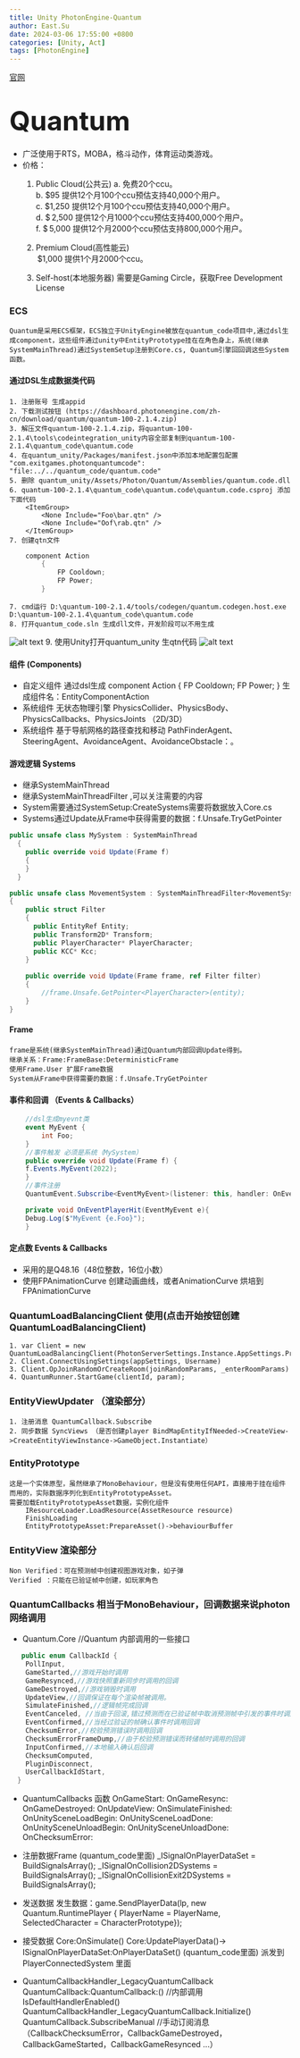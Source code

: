 ```yaml
---
title: Unity PhotonEngine-Quantum
author: East.Su
date: 2024-03-06 17:55:00 +0800
categories: [Unity, Act]
tags: [PhotonEngine]
---
```


 [官网](https://dashboard.photonengine.com/zh-cn)
 
# <font size=40>Quantum</font>
+ 广泛使用于RTS，MOBA，格斗动作，体育运动类游戏。
+ 价格：
  1. Public Cloud(公共云)
    a. 免费20个ccu。    
	b. $95 提供12个月100个ccu预估支持40,000个用户。   
	c. $1,250 提供12个月100个ccu预估支持40,000个用户。  
	d. $ 2,500 提供12个月1000个ccu预估支持400,000个用户。  
	f. $ 5,000 提供12个月2000个ccu预估支持800,000个用户。  

  2. Premium Cloud(高性能云)   
	  $1,000  提供1个月2000个ccu。
  3. Self-host(本地服务器)
	需要是Gaming Circle，获取Free Development License


### ECS
	Quantum是采用ECS框架，ECS独立于UnityEngine被放在quantum_code项目中,通过dsl生成component，这些组件通过unity中EntityPrototype挂在在角色身上，系统(继承SystemMainThread)通过SystemSetup注册到Core.cs, Quantum引擎回回调这些System函数。
#### 通过DSL生成数据类代码
	1. 注册账号 生成appid
	2. 下载测试按钮 (https://dashboard.photonengine.com/zh-cn/download/quantum/quantum-100-2.1.4.zip)
	3. 解压文件quantum-100-2.1.4.zip，将quantum-100-2.1.4\tools\codeintegration_unity内容全部复制到quantum-100-2.1.4\quantum_code\quantum.code
	4. 在quantum_unity/Packages/manifest.json中添加本地配置包配置 "com.exitgames.photonquantumcode": "file:../../quantum_code/quantum.code"
	5. 删除 quantum_unity/Assets/Photon/Quantum/Assemblies/quantum.code.dll
	6. quantum-100-2.1.4\quantum_code\quantum.code\quantum.code.csproj 添加下面代码
		<ItemGroup>
			<None Include="Foo\bar.qtn" />
			<None Include="Oof\rab.qtn" />
		</ItemGroup>
	7. 创建qtn文件
```c#
	component Action
		{
			FP Cooldown;
			FP Power;
		}
```
	7. cmd运行 D:\quantum-100-2.1.4/tools/codegen/quantum.codegen.host.exe D:\quantum-100-2.1.4\quantum_code\quantum.code 
	8. 打开quantum_code.sln 生成dll文件，开发阶段可以不用生成
![alt text](/assets/image-8.png)
	9. 使用Unity打开quantum_unity 生qtn代码
![alt text](/assets/image-6.png)

#### 组件 (Components)
+ 自定义组件 通过dsl生成
	component Action
	{
		FP Cooldown;
		FP Power;
	}
	生成组件名：EntityComponentAction
+ 系统组件 无状态物理引擎 PhysicsCollider、PhysicsBody、PhysicsCallbacks、PhysicsJoints （2D/3D） 
+ 系统组件 基于导航网格的路径查找和移动 PathFinderAgent、SteeringAgent、AvoidanceAgent、AvoidanceObstacle：。
 

#### 游戏逻辑 Systems 
+ 继承SystemMainThread
+ 继承SystemMainThreadFilter<T> ,可以关注需要的内容
+ System需要通过SystemSetup:CreateSystems需要将数据放入Core.cs   
+ Systems通过Update从Frame中获得需要的数据：f.Unsafe.TryGetPointer
  
```c#
public unsafe class MySystem : SystemMainThread
  {
    public override void Update(Frame f)
    {
    }
  }

public unsafe class MovementSystem : SystemMainThreadFilter<MovementSystem.Filter>
{
    public struct Filter
    {
      public EntityRef Entity;
      public Transform2D* Transform;
      public PlayerCharacter* PlayerCharacter;
      public KCC* Kcc;
    }
	
	public override void Update(Frame frame, ref Filter filter)
	{
		//frame.Unsafe.GetPointer<PlayerCharacter>(entity);
	}
}
```
#### Frame
	frame是系统(继承SystemMainThread)通过Quantum内部回调Update得到。
	继承关系：Frame:FrameBase:DeterministicFrame
	使用Frame.User 扩展Frame数据
	System从Frame中获得需要的数据：f.Unsafe.TryGetPointer

#### 事件和回调 （Events & Callbacks）
```c#
	//dsl生成myevnt类
	event MyEvent {
		int Foo;
	}
	//事件触发 必须是系统（MySystem）
	public override void Update(Frame f) {
	f.Events.MyEvent(2022);
	}
	//事件注册
	QuantumEvent.Subscribe<EventMyEvent>(listener: this, handler: OnEventPlayerHit);

	private void OnEventPlayerHit(EventMyEvent e){
	Debug.Log($"MyEvent {e.Foo}");
	}
```
#### 定点数 Events & Callbacks
+ 采用的是Q48.16（48位整数，16位小数）
+ 使用FPAnimationCurve 创建动画曲线，或者AnimationCurve 烘培到FPAnimationCurve

### QuantumLoadBalancingClient 使用(点击开始按钮创建QuantumLoadBalancingClient)
	1. var Client = new QuantumLoadBalancingClient(PhotonServerSettings.Instance.AppSettings.Protocol);
	2. Client.ConnectUsingSettings(appSettings, Username)
	3. Client.OpJoinRandomOrCreateRoom(joinRandomParams, _enterRoomParams)
	4. QuantumRunner.StartGame(clientId, param);

### EntityViewUpdater （渲染部分）
	1. 注册消息 QuantumCallback.Subscribe
	2. 同步数据 SyncViews （是否创建player BindMapEntityIfNeeded->CreateView->CreateEntityViewInstance->GameObject.Instantiate）
	

###	EntityPrototype 
	这是一个实体原型，虽然继承了MonoBehaviour，但是没有使用任何API，直接用于挂在组件而用的，实际数据序列化到EntityPrototypeAsset。	
	需要加载EntityPrototypeAsset数据，实例化组件
		IResourceLoader.LoadResource(AssetResource resource)
		FinishLoading
		EntityPrototypeAsset:PrepareAsset()->behaviourBuffer

### EntityView 渲染部分
	Non Verified：可在预测帧中创建视图游戏对象，如子弹
	Verified ：只能在已验证帧中创建，如玩家角色	

### QuantumCallbacks 相当于MonoBehaviour，回调数据来说photon网络调用	
+ Quantum.Core //Quantum 内部调用的一些接口
```c#
   public enum CallbackId {
    PollInput,
    GameStarted,//游戏开始时调用
    GameResynced,//游戏快照重新同步时调用的回调
    GameDestroyed,//游戏销毁时调用
    UpdateView,//回调保证在每个渲染帧被调用。
    SimulateFinished,//逻辑帧完成回调
    EventCanceled, //当由于回滚,错过预测而在已验证帧中取消预测帧中引发的事件时调用的回调
    EventConfirmed,//当经过验证的帧确认事件时调用回调
    ChecksumError,//校验预测错误时调用回调
    ChecksumErrorFrameDump,//由于校验预测错误而转储帧时调用的回调
    InputConfirmed,//本地输入确认后回调
    ChecksumComputed,
    PluginDisconnect,
    UserCallbackIdStart,
  }
```
+ QuantumCallbacks 函数
		OnGameStart:
		OnGameResync:
		OnGameDestroyed:
		OnUpdateView:
		OnSimulateFinished:
		OnUnitySceneLoadBegin:
		OnUnitySceneLoadDone:
		OnUnitySceneUnloadBegin:
		OnUnitySceneUnloadDone:
		OnChecksumError:
+ 注册数据Frame (quantum_code里面)
		_ISignalOnPlayerDataSet = BuildSignalsArray<ISignalOnPlayerDataSet>();
		_ISignalOnCollision2DSystems      = BuildSignalsArray<ISignalOnCollision2D>();
		_ISignalOnCollisionExit2DSystems  = BuildSignalsArray<ISignalOnCollisionExit2D>();
+ 发送数据
		发生数据：game.SendPlayerData(lp, new Quantum.RuntimePlayer { PlayerName = PlayerName, SelectedCharacter = CharacterPrototype});

+ 接受数据 
		Core:OnSimulate()
		Core:UpdatePlayerData()-> ISignalOnPlayerDataSet:OnPlayerDataSet() (quantum_code里面)	
		派发到 PlayerConnectedSystem 里面
+ QuantumCallbackHandler_LegacyQuantumCallback
   		QuantumCallback:QuantumCallback:() //内部调用
		IsDefaultHandlerEnabled()
		QuantumCallbackHandler_LegacyQuantumCallback.Initialize()
		QuantumCallback.SubscribeManual //手动订阅消息（CallbackChecksumError，CallbackGameDestroyed，CallbackGameStarted，CallbackGameResynced ...）
